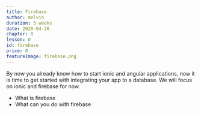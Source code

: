 ```yaml
---
title: Firebase
author: melvin
duration: 3 weeks
date: 2020-04-26
chapter: 0
lesson: 0
id: firebase
price: 0
featureImage: firebase.png
---
```


By now you already know how to start ionic and angular applications, now it is time to get started with integrating your app to a database.  We will focus on ionic and firebase for now.

* What is firebase 
* What can you do with firebase


<!-- <iframe width="100%" height="450" src="https://www.youtube.com/embed/4ib0va98sWE" frameborder="0" allow="accelerometer; autoplay; clipboard-write; encrypted-media; gyroscope; picture-in-picture" allowfullscreen></iframe> -->

<!-- <iframe width="100%" height="450" src="https://www.youtube.com/embed/4ib0va98sWE" frameborder="0" allow="accelerometer; autoplay; clipboard-write; encrypted-media; gyroscope; picture-in-picture" allowfullscreen></iframe> -->